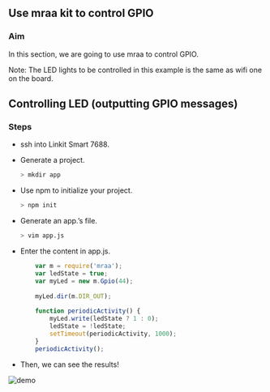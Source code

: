 ## Use mraa kit to control GPIO 

### Aim

In this section, we are going to use mraa to control GPIO.

Note: The LED lights to be controlled in this example is the same as wifi one on the board.

## Controlling LED (outputting GPIO messages)

### Steps
* ssh into Linkit Smart 7688.
* Generate a project.

    ``` bash
    > mkdir app
    ```

* Use npm to initialize your project.
    
    ``` bash
    > npm init
    ```
    
* Generate an app.’s file.
    
    ``` bash 
    > vim app.js
    ```
    
* Enter the content in app.js.
    
    ``` js
        var m = require('mraa');                                         
        var ledState = true;   
        var myLed = new m.Gpio(44);
        
        myLed.dir(m.DIR_OUT);                         
                                              
        function periodicActivity() {
            myLed.write(ledState ? 1 : 0);
            ledState = !ledState;        
            setTimeout(periodicActivity, 1000);
        }                                         
        periodicActivity(); 
    ```
    
* Then, we can see the results!

![demo](http://iamblue.gitbooks.io/linkit-smart-nodejs/content/images/blink.gif)

        

    